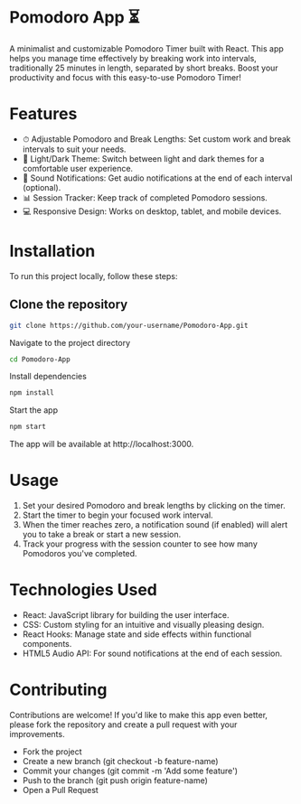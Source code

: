 # Pomodoro App ⏳
A minimalist and customizable Pomodoro Timer built with React. This app helps you manage time effectively by breaking work into intervals, traditionally 25 minutes in length, separated by short breaks. Boost your productivity and focus with this easy-to-use Pomodoro Timer!

# Features
- ⏱ Adjustable Pomodoro and Break Lengths: Set custom work and break intervals to suit your needs.
- 🎨 Light/Dark Theme: Switch between light and dark themes for a comfortable user experience.
- 🔔 Sound Notifications: Get audio notifications at the end of each interval (optional).
- 📊 Session Tracker: Keep track of completed Pomodoro sessions.
- 💻 Responsive Design: Works on desktop, tablet, and mobile devices.

# Installation
To run this project locally, follow these steps:

## Clone the repository

```bash
git clone https://github.com/your-username/Pomodoro-App.git
```
Navigate to the project directory

```bash
cd Pomodoro-App
```
Install dependencies

```bash
npm install
```
Start the app

```bash
npm start
```
The app will be available at http://localhost:3000.


# Usage
1. Set your desired Pomodoro and break lengths by clicking on the timer.
2. Start the timer to begin your focused work interval.
3. When the timer reaches zero, a notification sound (if enabled) will alert you to take a break or start a new session.
4. Track your progress with the session counter to see how many Pomodoros you've completed.


# Technologies Used
- React: JavaScript library for building the user interface.
- CSS: Custom styling for an intuitive and visually pleasing design.
- React Hooks: Manage state and side effects within functional components.
- HTML5 Audio API: For sound notifications at the end of each session.


# Contributing
Contributions are welcome! If you'd like to make this app even better, please fork the repository and create a pull request with your improvements.

- Fork the project
- Create a new branch (git checkout -b feature-name)
- Commit your changes (git commit -m 'Add some feature')
- Push to the branch (git push origin feature-name)
- Open a Pull Request
